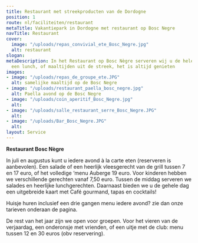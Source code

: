 ```yaml
---
title: Restaurant met streekproducten van de Dordogne
position: 1
route: nl/faciliteiten/restaurant
metaTitle: Vakantiepark in Dordogne met restaurant op Bosc Negre
navTitle: Restaurant
cover:
  image: "/uploads/repas_convivial_ete_Bosc_Negre.jpg"
  alt: restaurant
slogan: 
metaDescription: In het Restaurant op Bosc Nègre serveren wij u de hele dag, een espresso,
  een lunch, of maaltijden uit de streek, het is altijd genieten
images:
- image: "/uploads/repas_de_groupe_ete.JPG"
  alt: samelijke maaltijd op de Bosc Negre
- image: "/uploads/restaurant_paella_bosc_negre.jpg"
  alt: Paella avond op de Bosc Negre
- image: "/uploads/coin_aperitif_Bosc_Negre.jpg"
  alt: 
- image: "/uploads/salle_restaurant_serre_Bosc_Negre.JPG"
  alt: 
- image: "/uploads/Bar_Bosc_Negre.JPG"
  alt: 
layout: Service
---
```


**Restaurant Bosc Nègre**

In juli en augustus kunt u iedere avond à la carte eten (reserveren is aanbevolen). Een salade of een heerlijk vleesgerecht van de grill tussen 7 en 17 euro, of het volledige ‘menu Auberge 19 euro. Voor kinderen hebben we verschillende gerechten vanaf 7,50 euro. Tussen de middag serveren we salades en heerlijke lunchgerechten. Daarnaast bieden we u de gehele dag een uitgebreide kaart met Café gourmand, tapas en cocktails!

Huisje huren inclusief een drie gangen menu iedere avond? zie dan onze tarieven onderaan de pagina.

De rest van het jaar zijn we open voor groepen. Voor het vieren van de verjaardag, een onderonsje met vrienden, of een uitje met de club: menu tussen 12 en 30 euros (obv reservering).